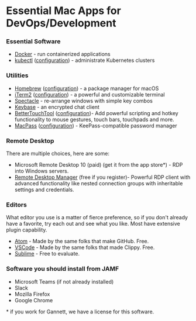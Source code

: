 # Essential Mac Apps for DevOps/Development

### Essential Software

* [Docker](https://hub.docker.com/editions/community/docker-ce-desktop-mac) - run containerized applications
* [kubectl](https://kubernetes.io/docs/tasks/tools/install-kubectl/) ([configuration](/kubectl.md)) - administrate Kubernetes clusters


### Utilities

* [Homebrew](https://brew.sh/) ([configuration](/homebrew.md)) - a package manager for macOS
* [iTerm2](https://www.iterm2.com/downloads.html) ([configuration](/iTerm2.md)) - a powerful and customizable terminal
* [Spectacle](https://www.spectacleapp.com/) - re-arrange windows with simple key combos
* [Keybase](https://keybase.io) - an encrypted chat client
* [BetterTouchTool](https://folivora.ai/) ([configuration](/BetterTouchTool.md))- Add powerful scripting and hotkey functionality to mouse gestures, touch bars, touchpads and more.
* [MacPass](https://macpassapp.org/) ([configuration](/MacPass.md)) - KeePass-compatible password manager

### Remote Desktop
There are multiple choices, here are some:

* Microsoft Remote Desktop 10 (paid) (get it from the app store*) - RDP into Windows servers.
* [Remote Desktop Manager](https://remotedesktopmanager.com/home/downloadfree) (free if you register)- Powerful RDP client with advanced functionality like nested connection groups with inheritable settings and credentials.

### Editors
What editor you use is a matter of fierce preference,
so if you don't already have a favorite, try each out and
see what you like.  Most have extensive plugin capability.

* [Atom](https://atom.io) - Made by the same folks that make GitHub.  Free.
* [VSCode](https://code.visualstudio.com/download) - Made by the same folks that made Clippy.  Free.
* [Sublime](https://www.sublimetext.com/3) - Free to evaluate.


### Software you should install from JAMF

* Microsoft Teams (if not already installed)
* Slack
* Mozilla Firefox
* Google Chrome

\* if you work for Gannett, we have a license for this software.
